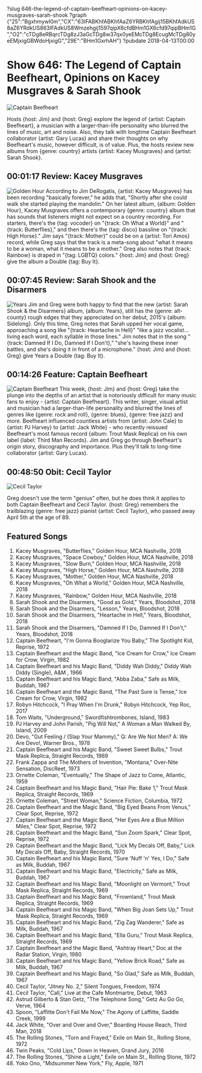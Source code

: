 ?slug 646-the-legend-of-captain-beefheart-opinions-on-kacey-musgraves-sarah-shook
?graph {"25":"BgxhmywI0m","CX":"63IFABKhfABKhfAaZ6YRBKhfAgij15BKhfAdkUS8aZ6YRdkUS863IFAdkUS8Wmzehgij1597qipX6cfdBHm1GX6cfd97qipBHm1G","O2":"cTDg8eRBqrcTDg8zJ3aGcTDg8w37qx0yeEMcTDg8EcugMcTDg80yeEMjxigGBWdoHjxigG","29E":"BHm1GxrhAH"}
?pubdate 2018-04-13T00:00
# Show 646: The Legend of Captain Beefheart, Opinions on Kacey Musgraves & Sarah Shook

![Captain Beefheart](//static.soundopinions.org/images/2018/captain_beefheart.jpg)

Hosts {host: Jim} and {host: Greg} explore the legend of {artist: Captain Beefheart}, a musician with a larger-than-life personality who blurred the lines of music, art and noise. Also, they talk with longtime Captain Beefheart collaborator {artist: Gary Lucas} and share their thoughts on why Beefheart's music, however difficult, is of value. Plus, the hosts review new albums from {genre: country} artists {artist: Kacey Musgraves} and {artist: Sarah Shook}.

## 00:01:17 Review: Kacey Musgraves
![Golden Hour](//static.soundopinions.org/assets/646/250.jpg "466044182/1350091548")
According to Jim DeRogatis, {artist: Kacey Musgraves} has been recording "basically forever," he adds that, "Shortly after she could walk she started playing the mandolin." On her latest album, {album: Golden Hour}, Kacey Musgraves offers a contemporary {genre: country} album that has sounds that listeners might not expect on a country recording. For starters, there's the {tag: vocoder} on "{track: Oh What a World}" and "{track: Butterflies}," and then there's the {tag: disco} bassline on "{track: High Horse}." Jim says "{track: Mother}" could be on a {artist: Tori Amos} record, while Greg says that the track is a meta-song about "what it means to be a woman, what it means to be a mother." Greg also notes that {track: Rainbow} is draped in "{tag: LGBTQ} colors." {host: Jim} and {host: Greg} give the album a Double {tag: Buy It}.

## 00:07:45 Review: Sarah Shook and the Disarmers
![Years](//static.soundopinions.org/assets/646/CX0.jpg "1051964387/1342842171")
Jim and Greg were both happy to find that the new {artist: Sarah Shook & the Disarmers} album, {album: Years}, still has the {genre: alt-county} rough edges that they appreciated on her debut, 2015's {album: Sidelong}. Only this time, Greg notes that Sarah upped her vocal game, approaching a song like "{track: Heartache in Hell}" "like a jazz vocalist… living each word, each syllable in those lines." Jim notes that in the song "{track: Damned If I Do, Damned If I Don't}," "she's having these inner battles, and she's doing it in front of a microphone." {host: Jim} and {host: Greg} give Years a Double {tag: Buy It}.

## 00:14:26 Feature: Captain Beefheart
![Captain Beefheart](//static.soundopinions.org/assets/646/O20.jpg)
This week, {host: Jim} and {host: Greg} take the plunge into the depths of an artist that is notoriously difficult for many music fans to enjoy - {artist: Captain Beefheart}. This writer, singer, visual artist and musician had a larger-than-life personality and blurred the lines of genres like {genre: rock and roll}, {genre: blues}, {genre: free jazz} and more. Beefheart influenced countless artists from {artist: John Cale} to {artist: PJ Harvey} to {artist: Jack White} - who recently reissued Beefheart's most famous record {album: Trout Mask Replica} on his own label {label: Third Man Records}. Jim and Greg go through Beefheart's origin story, discography and importance. Plus they'll talk to long-time collaborator {artist: Gary Lucas}.


## 00:48:50  Obit: Cecil Taylor
![Cecil Taylor](//static.soundopinions.org/assets/646/29E0.jpg)

Greg doesn't use the term "genius" often, but he does think it applies to both Captain Beefheart and Cecil Taylor. {host: Greg} remembers the trailblazing {genre: free jazz} pianist {artist: Cecil Taylor}, who passed away April 5th at the age of 89.

## Featured Songs
1. Kacey Musgraves, "Butterflies," Golden Hour, MCA Nashville, 2018
1. Kacey Musgraves, "Space Cowboy," Golden Hour, MCA Nashville, 2018
1. Kacey Musgraves, "Slow Burn," Golden Hour, MCA Nashville, 2018
1. Kacey Musgraves, "High Horse," Golden Hour, MCA Nashville, 2018
1. Kacey Musgraves, "Mother," Golden Hour, MCA Nashville, 2018
1. Kacey Musgraves, "Oh What a World," Golden Hour, MCA Nashville, 2018
1. Kacey Musgraves, "Rainbow," Golden Hour, MCA Nashville, 2018
1. Sarah Shook and the Disarmers, "Good as Gold," Years, Bloodshot, 2018
1. Sarah Shook and the Disarmers, "Lesson," Years, Bloodshot, 2018
1. Sarah Shook and the Disarmers, "Heartache in Hell," Years, Bloodshot, 2018
1. Sarah Shook and the Disarmers, "Damned If I Do, Damned If I Don't," Years, Bloodshot, 2018
1. Captain Beefheart, "I'm Gonna Booglarize You Baby," The Spotlight Kid, Reprise, 1972
1. Captain Beefheart and the Magic Band, "Ice Cream for Crow," Ice Cream for Crow, Virgin, 1982
1. Captain Beefheart and his Magic Band, "Diddy Wah Diddy," Diddy Wah Diddy (Single), A&M , 1966
1. Captain Beefheart and his Magic Band, "Abba Zaba," Safe as Milk, Buddah, 1967
1. Captain Beefheart and the Magic Band, "The Past Sure is Tense," Ice Cream for Crow, Virgin, 1982
1. Robyn Hitchcock, "I Pray When I'm Drunk," Robyn Hitchcock, Yep Roc, 2017
1. Tom Waits, "Underground," Swordfishtrombones, Island, 1983
1. PJ Harvey and John Parish, "Pig Will Not," A Woman a Man Walked By, Island, 2009
1. Devo, "Gut Feeling / (Slap Your Mammy)," Q: Are We Not Men? A: We Are Devo!, Warner Bros., 1978
1. Captain Beefheart and his Magic Band, "Sweet Sweet Bulbs," Trout Mask Replica, Straight Records, 1969
1. Frank Zappa and The Mothers of Invention, "Montana," Over-Nite Sensation, DiscReet, 1973
1. Ornette Coleman, "Eventually," The Shape of Jazz to Come, Atlantic, 1959
1. Captain Beefheart and his Magic Band, "Hair Pie: Bake 1," Trout Mask Replica, Straight Records, 1969
1. Ornette Coleman, "Street Woman," Science Fiction, Columbia, 1972
1. Captain Beefheart and the Magic Band, "Big Eyed Beans From Venus," Clear Spot, Reprise, 1972
1. Captain Beefheart and the Magic Band, "Her Eyes Are a Blue Million Miles," Clear Spot, Reprise, 1972
1. Captain Beefheart and the Magic Band, "Sun Zoom Spark," Clear Spot, Reprise, 1972
1. Captain Beefheart and the Magic Band, "Lick My Decals Off, Baby," Lick My Decals Off, Baby, Straight Records, 1970
1. Captain Beefheart and his Magic Band, "Sure 'Nuff 'n' Yes, I Do," Safe as Milk, Buddah, 1967
1. Captain Beefheart and his Magic Band, "Electricity," Safe as Milk, Buddah, 1967
1. Captain Beefheart and his Magic Band, "Moonlight on Vermont," Trout Mask Replica, Straight Records, 1969
1. Captain Beefheart and his Magic Band, "Frownland," Trout Mask Replica, Straight Records, 1969
1. Captain Beefheart and his Magic Band, "When Big Joan Sets Up," Trout Mask Replica, Straight Records, 1969
1. Captain Beefheart and his Magic Band, "Zig Zag Wanderer," Safe as Milk, Buddah, 1967
1. Captain Beefheart and his Magic Band, "Ella Guru," Trout Mask Replica, Straight Records, 1969
1. Captain Beefheart and the Magic Band, "Ashtray Heart," Doc at the Radar Station, Virgin, 1980
1. Captain Beefheart and his Magic Band, "Yellow Brick Road," Safe as Milk, Buddah, 1967
1. Captain Beefheart and his Magic Band, "So Glad," Safe as Milk, Buddah, 1967
1. Cecil Taylor, "Jitney No. 2," Silent Tongues, Freedom, 1974
1. Cecil Taylor, "Call," Live at the Cafe Montmartre, Debut, 1963
1. Astrud Gilberto & Stan Getz, "The Telephone Song," Getz Au Go Go, Verve, 1964
1. Spoon, "Laffitte Don't Fail Me Now," The Agony of Laffitte, Saddle Creek, 1999
1. Jack White, "Over and Over and Over," Boarding House Reach, Third Man, 2018
1. The Rolling Stones, "Torn and Frayed," Exile on Main St., Rolling Stone, 1972
1. Twin Peaks, "Cold Lips," Down in Heaven, Grand Jury, 2016
1. The Rolling Stones, "Shine a Light," Exile on Main St., Rolling Stone, 1972
1. Yoko Ono, "Midsummer New York," Fly, Apple, 1971

